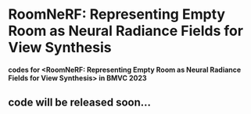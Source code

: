 # RoomNeRF: Representing Empty Room as Neural Radiance Fields for View Synthesis
#### codes for <RoomNeRF: Representing Empty Room as Neural Radiance Fields for View Synthesis> in BMVC 2023
## code will be released soon...
